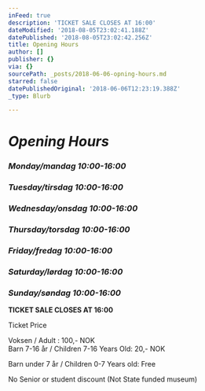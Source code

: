 ```yaml
---
inFeed: true
description: 'TICKET SALE CLOSES AT 16:00'
dateModified: '2018-08-05T23:02:41.188Z'
datePublished: '2018-08-05T23:02:42.256Z'
title: Opening Hours
author: []
publisher: {}
via: {}
sourcePath: _posts/2018-06-06-opning-hours.md
starred: false
datePublishedOriginal: '2018-06-06T12:23:19.388Z'
_type: Blurb

---
```

# _Opening Hours_

### _Monday/mandag 10:00-16:00_

### _Tuesday/tirsdag 10:00-16:00_

### _Wednesday/onsdag 10:00-16:00_

### _Thursday/torsdag 10:00-16:00_

### _Friday/fredag 10:00-16:00_

### _Saturday/lørdag 10:00-16:00_

### _Sunday/søndag 10:00-16:00_

**TICKET SALE CLOSES AT 16:00**

Ticket Price

Voksen / Adult : 100,- NOK  
Barn 7-16 år / Children 7-16 Years Old: 20,- NOK

Barn under 7 år / Children 0-7 Years old: Free

No Senior or student discount (Not State funded museum)